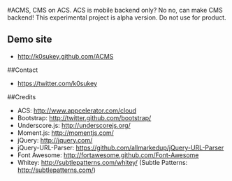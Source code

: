 #ACMS, CMS on ACS.
ACS is mobile backend only?
No no, can make CMS backend!
This experimental project is alpha version. Do not use for product.

## Demo site
- http://k0sukey.github.com/ACMS

##Contact
- https://twitter.com/k0sukey

##Credits
- ACS: http://www.appcelerator.com/cloud
- Bootstrap: http://twitter.github.com/bootstrap/
- Underscore.js: http://underscorejs.org/
- Moment.js: http://momentjs.com/
- jQuery: http://jquery.com/
- jQuery-URL-Parser: https://github.com/allmarkedup/jQuery-URL-Parser
- Font Awesome: http://fortawesome.github.com/Font-Awesome
- Whitey: http://subtlepatterns.com/whitey/
(Subtle Patterns: http://subtlepatterns.com/)
